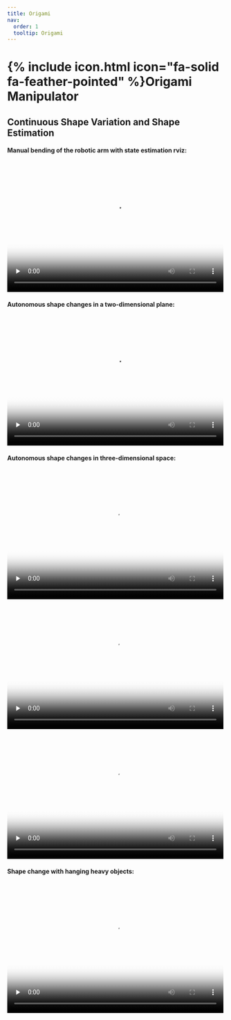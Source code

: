 ```yaml
---
title: Origami
nav:
  order: 1
  tooltip: Origami
---
```


# {% include icon.html icon="fa-solid fa-feather-pointed" %}Origami Manipulator

## Continuous Shape Variation and Shape Estimation

#### Manual bending of the robotic arm with state estimation rviz:
 
<video id="video" controls="controls" width="500" height="300" preload="none" poster="封面">
      <source id="mp4" src="./0_1-manual_manipulation.mp4" type="video/mp4">
</video>



#### Autonomous shape changes in a two-dimensional plane:
 
<video id="video" controls="controls" width="500" height="300" preload="none" poster="封面">
      <source id="mp4" src="./1_2-2D_shape_transition.mp4" type="video/mp4">
</video>


#### Autonomous shape changes in three-dimensional space:
 
<video id="video" controls="controls" width="500" height="300" preload="none" poster="封面">
      <source id="mp4" src="./1-3-3D_singleSection_2.mp4" type="video/mp4">
</video>

<video id="video" controls="controls" width="500" height="300" preload="none" poster="封面">
      <source id="mp4" src="./1-3-3D_singleSection_3.mp4" type="video/mp4">
</video>

<video id="video" controls="controls" width="500" height="300" preload="none" poster="封面">
      <source id="mp4" src="./2-3-3D_multi-section.mp4" type="video/mp4">
</video>

####  Shape change with hanging heavy objects:

<video id="video" controls="controls" width="500" height="300" preload="none" poster="封面">
      <source id="mp4" src="./3-3-3D_multi-section_loading.mp4" type="video/mp4">
</video>

